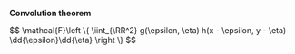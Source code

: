 **Convolution theorem**

$$
\mathcal{F}\left \\{ \iint_{\RR^2} g(\epsilon, \eta) h(x - \epsilon, y - \eta) \dd{\epsilon}\dd{\eta} \right \\\} 
$$